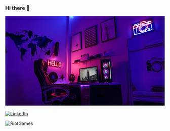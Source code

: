 ### Hi there 👋

<!--
**JessieSu2/JessieSu2** is a ✨ _special_ ✨ repository because its `README.md` (this file) appears on your GitHub profile.

Here are some ideas to get you started:

- 🔭 I’m currently working on ...
- 🌱 I’m currently learning ...
- 👯 I’m looking to collaborate on ...
- 🤔 I’m looking for help with ...
- 💬 Ask me about ...
- 📫 How to reach me: ...
- 😄 Pronouns: ...
- ⚡ Fun fact: ...
-->
<img src="https://github.com/JessieSu2/JessieSu2/blob/main/photo-1616588589676-62b3bd4ff6d2.jfif" width="800" style="text-align: center;"/>

[![LinkedIn](https://img.shields.io/badge/LinkedIn-0A66C2?style=for-the-badge&logo=LinkedIn&logoColor=white)]( https://www.linkedin.com/in/jessiesu01/)

![RiotGames](https://img.shields.io/badge/Riot_Games-D32936?style=for-the-badge&logo=riot-games&logoColor=white)
